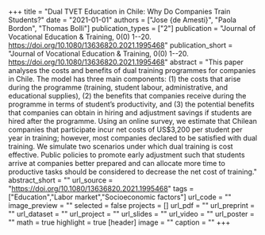 +++
title = "Dual TVET Education in Chile: Why Do Companies Train Students?"
date = "2021-01-01"
authors = ["Jose {de Amesti}", "Paola Bordon", "Thomas Bolli"]
publication_types = ["2"]
publication = "Journal of Vocational Education & Training, 0(0) 1--20. https://doi.org/10.1080/13636820.2021.1995468"
publication_short = "Journal of Vocational Education & Training, 0(0) 1--20. https://doi.org/10.1080/13636820.2021.1995468"
abstract = "This paper analyses the costs and benefits of dual training programmes for companies in Chile. The model has three main components: (1) the costs that arise during the programme (training, student labour, administrative, and educational supplies), (2) the benefits that companies receive during the programme in terms of student’s productivity, and (3) the potential benefits that companies can obtain in hiring and adjustment savings if students are hired after the programme. Using an online survey, we estimate that Chilean companies that participate incur net costs of US$3,200 per student per year in training; however, most companies declared to be satisfied with dual training. We simulate two scenarios under which dual training is cost effective. Public policies to promote early adjustment such that students arrive at companies better prepared and can allocate more time to productive tasks should be considered to decrease the net cost of training."
abstract_short = ""
url_source = "https://doi.org/10.1080/13636820.2021.1995468"
tags = ["Education","Labor market","Socioeconomic factors"]
url_code = ""
image_preview = ""
selected = false
projects = []
url_pdf = ""
url_preprint = ""
url_dataset = ""
url_project = ""
url_slides = ""
url_video = ""
url_poster = ""
math = true
highlight = true
[header]
image = ""
caption = ""
+++
